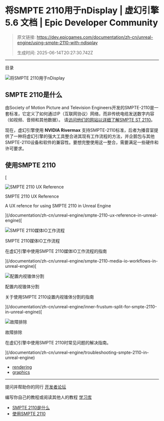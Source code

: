 # 将SMPTE 2110用于nDisplay | 虚幻引擎 5.6 文档 | Epic Developer Community

> 原文链接: https://dev.epicgames.com/documentation/zh-cn/unreal-engine/using-smpte-2110-with-ndisplay
> 
> 生成时间: 2025-06-14T20:27:30.742Z

---

目录

![将SMPTE 2110用于nDisplay](https://dev.epicgames.com/community/api/documentation/image/94c4f924-12f1-40c7-9fff-e09726b2b3f0?resizing_type=fill&width=1920&height=335)

## SMPTE 2110是什么

由Society of Motion Picture and Television Engineers开发的SMPTE-2110是一套标准，它定义了如何通过IP（互联网协议）网络，而非传统电缆发送数字内容（如视频、音频和其他数据）。 请[访问他们的网站以详细了解SMPTE ST 2110](https://www.smpte.org/standards/st2110)。

现在，虚幻引擎使用 **NVIDIA Rivermax** 支持SMPTE-2110标准，后者为播音室提供了一种将虚幻引擎的强大工具整合进其现有工作流程的方法，并企鹅包与其他SMPTE-2110设备和软件的兼容性。要想完整使用这一整合，需要满足一些硬件和许可要求。

## 使用SMPTE 2110

[

![SMPTE 2110 UX Reference](https://d1iv7db44yhgxn.cloudfront.net/documentation/images/fee8ac9e-7e5d-4f9f-bb75-0819d0c2c562/ndisplay_topic.png)

SMPTE 2110 UX Reference

A UX refence for using SMPTE 2110 in Unreal Engine





](/documentation/zh-cn/unreal-engine/smpte-2110-ux-reference-in-unreal-engine)[

![SMPTE 2110媒体IO工作流程](https://d1iv7db44yhgxn.cloudfront.net/documentation/images/ee1e9040-99c2-4527-906e-2aabd036c5cc/ndisplay_topic.png)

SMPTE 2110媒体IO工作流程

在虚幻引擎中使用SMPTE 2110媒体IO工作流程的指南





](/documentation/zh-cn/unreal-engine/smpte-2110-media-io-workflows-in-unreal-engine)[

![配置内视锥体分割](https://d1iv7db44yhgxn.cloudfront.net/documentation/images/9adb2b78-acc1-40f2-96e9-89f6293901fb/ndisplay_topic.png)

配置内视锥体分割

关于使用SMPTE 2110设置内视锥体分割的指南





](/documentation/zh-cn/unreal-engine/inner-frustum-split-for-smpte-2110-in-unreal-engine)[

![故障排除](https://d1iv7db44yhgxn.cloudfront.net/documentation/images/53be6a1d-6c8b-4967-92dd-9da744bd9c6a/ndisplay_topic.png)

故障排除

在虚幻引擎中使用SMPTE 2110时常见问题的解决指南。





](/documentation/zh-cn/unreal-engine/troubleshooting-smpte-2110-in-unreal-engine)

-   [rendering](https://dev.epicgames.com/community/search?query=rendering)
-   [graphics](https://dev.epicgames.com/community/search?query=graphics)

* * *

提问并帮助你的同行 [开发者论坛](https://forums.unrealengine.com/categories?tag=unreal-engine)

编写你自己的教程或阅读其他人的教程 [学习库](https://dev.epicgames.com/community/unreal-engine/learning)

-   [SMPTE 2110是什么](/documentation/zh-cn/unreal-engine/using-smpte-2110-with-ndisplay#smpte2110%E6%98%AF%E4%BB%80%E4%B9%88)
-   [使用SMPTE 2110](/documentation/zh-cn/unreal-engine/using-smpte-2110-with-ndisplay#%E4%BD%BF%E7%94%A8smpte2110)
